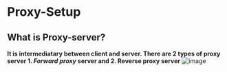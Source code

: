 # Proxy-Setup
## What is Proxy-server?
**It is intermediatary between client and server. There are 2 types of proxy server 1. *Forward proxy* server and 2. Reverse proxy server**
![image](https://github.com/user-attachments/assets/821bd24a-5485-4cd3-8600-6e3d0409c2d8)


